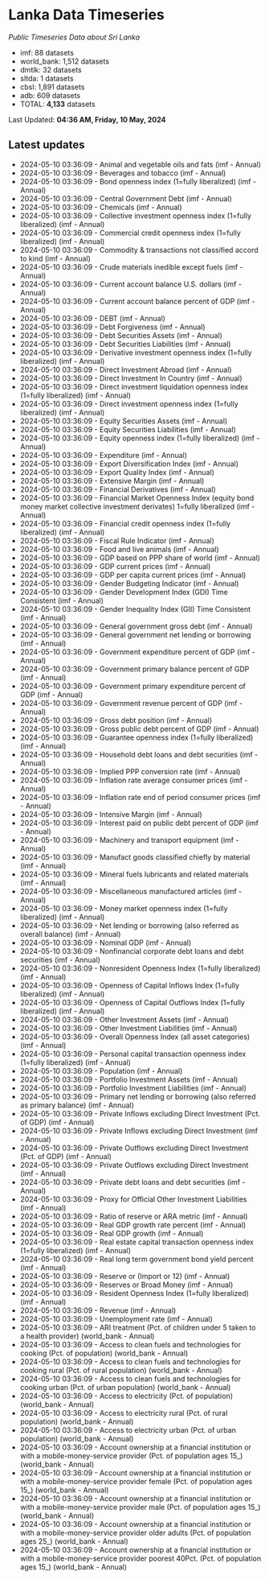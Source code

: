 # Lanka Data Timeseries
*Public Timeseries Data about Sri Lanka*

* imf: 88 datasets
* world_bank: 1,512 datasets
* dmtlk: 32 datasets
* sltda: 1 datasets
* cbsl: 1,891 datasets
* adb: 609 datasets
* TOTAL: **4,133** datasets

Last Updated: **04:36 AM, Friday, 10 May, 2024**

## Latest updates

* 2024-05-10 03:36:09 - Animal and vegetable oils and fats (imf - Annual)
* 2024-05-10 03:36:09 - Beverages and tobacco (imf - Annual)
* 2024-05-10 03:36:09 - Bond openness index (1=fully liberalized) (imf - Annual)
* 2024-05-10 03:36:09 - Central Government Debt (imf - Annual)
* 2024-05-10 03:36:09 - Chemicals (imf - Annual)
* 2024-05-10 03:36:09 - Collective investment openness index (1=fully liberalized) (imf - Annual)
* 2024-05-10 03:36:09 - Commercial credit openness index (1=fully liberalized) (imf - Annual)
* 2024-05-10 03:36:09 - Commodity & transactions not classified accord to kind (imf - Annual)
* 2024-05-10 03:36:09 - Crude materials inedible except fuels (imf - Annual)
* 2024-05-10 03:36:09 - Current account balance U.S. dollars (imf - Annual)
* 2024-05-10 03:36:09 - Current account balance percent of GDP (imf - Annual)
* 2024-05-10 03:36:09 - DEBT (imf - Annual)
* 2024-05-10 03:36:09 - Debt Forgiveness (imf - Annual)
* 2024-05-10 03:36:09 - Debt Securities Assets (imf - Annual)
* 2024-05-10 03:36:09 - Debt Securities Liabilities (imf - Annual)
* 2024-05-10 03:36:09 - Derivative investment openness index (1=fully liberalized) (imf - Annual)
* 2024-05-10 03:36:09 - Direct Investment Abroad (imf - Annual)
* 2024-05-10 03:36:09 - Direct Investment In Country (imf - Annual)
* 2024-05-10 03:36:09 - Direct investment liquidation openness index (1=fully liberalized) (imf - Annual)
* 2024-05-10 03:36:09 - Direct investment openness index (1=fully liberalized) (imf - Annual)
* 2024-05-10 03:36:09 - Equity Securities Assets (imf - Annual)
* 2024-05-10 03:36:09 - Equity Securities Liabilities (imf - Annual)
* 2024-05-10 03:36:09 - Equity openness index (1=fully liberalized) (imf - Annual)
* 2024-05-10 03:36:09 - Expenditure (imf - Annual)
* 2024-05-10 03:36:09 - Export Diversification Index (imf - Annual)
* 2024-05-10 03:36:09 - Export Quality Index (imf - Annual)
* 2024-05-10 03:36:09 - Extensive Margin (imf - Annual)
* 2024-05-10 03:36:09 - Financial Derivatives (imf - Annual)
* 2024-05-10 03:36:09 - Financial Market Openness Index (equity bond money market collective investment derivates) 1=fully liberalized (imf - Annual)
* 2024-05-10 03:36:09 - Financial credit openness index (1=fully liberalized) (imf - Annual)
* 2024-05-10 03:36:09 - Fiscal Rule Indicator (imf - Annual)
* 2024-05-10 03:36:09 - Food and live animals (imf - Annual)
* 2024-05-10 03:36:09 - GDP based on PPP share of world (imf - Annual)
* 2024-05-10 03:36:09 - GDP current prices (imf - Annual)
* 2024-05-10 03:36:09 - GDP per capita current prices (imf - Annual)
* 2024-05-10 03:36:09 - Gender Budgeting Indicator (imf - Annual)
* 2024-05-10 03:36:09 - Gender Development Index (GDI) Time Consistent (imf - Annual)
* 2024-05-10 03:36:09 - Gender Inequality Index (GII) Time Consistent (imf - Annual)
* 2024-05-10 03:36:09 - General government gross debt (imf - Annual)
* 2024-05-10 03:36:09 - General government net lending or borrowing (imf - Annual)
* 2024-05-10 03:36:09 - Government expenditure percent of GDP (imf - Annual)
* 2024-05-10 03:36:09 - Government primary balance percent of GDP (imf - Annual)
* 2024-05-10 03:36:09 - Government primary expenditure percent of GDP (imf - Annual)
* 2024-05-10 03:36:09 - Government revenue percent of GDP (imf - Annual)
* 2024-05-10 03:36:09 - Gross debt position (imf - Annual)
* 2024-05-10 03:36:09 - Gross public debt percent of GDP (imf - Annual)
* 2024-05-10 03:36:09 - Guarantee openness index (1=fully liberalized) (imf - Annual)
* 2024-05-10 03:36:09 - Household debt loans and debt securities (imf - Annual)
* 2024-05-10 03:36:09 - Implied PPP conversion rate (imf - Annual)
* 2024-05-10 03:36:09 - Inflation rate average consumer prices (imf - Annual)
* 2024-05-10 03:36:09 - Inflation rate end of period consumer prices (imf - Annual)
* 2024-05-10 03:36:09 - Intensive Margin (imf - Annual)
* 2024-05-10 03:36:09 - Interest paid on public debt percent of GDP (imf - Annual)
* 2024-05-10 03:36:09 - Machinery and transport equipment (imf - Annual)
* 2024-05-10 03:36:09 - Manufact goods classified chiefly by material (imf - Annual)
* 2024-05-10 03:36:09 - Mineral fuels lubricants and related materials (imf - Annual)
* 2024-05-10 03:36:09 - Miscellaneous manufactured articles (imf - Annual)
* 2024-05-10 03:36:09 - Money market openness index (1=fully liberalized) (imf - Annual)
* 2024-05-10 03:36:09 - Net lending or borrowing (also referred as overall balance) (imf - Annual)
* 2024-05-10 03:36:09 - Nominal GDP (imf - Annual)
* 2024-05-10 03:36:09 - Nonfinancial corporate debt loans and debt securities (imf - Annual)
* 2024-05-10 03:36:09 - Nonresident Openness Index (1=fully liberalized) (imf - Annual)
* 2024-05-10 03:36:09 - Openness of Capital Inflows Index (1=fully liberalized) (imf - Annual)
* 2024-05-10 03:36:09 - Openness of Capital Outflows Index (1=fully liberalized) (imf - Annual)
* 2024-05-10 03:36:09 - Other Investment Assets (imf - Annual)
* 2024-05-10 03:36:09 - Other Investment Liabilities (imf - Annual)
* 2024-05-10 03:36:09 - Overall Openness Index (all asset categories) (imf - Annual)
* 2024-05-10 03:36:09 - Personal capital transaction openness index (1=fully liberalized) (imf - Annual)
* 2024-05-10 03:36:09 - Population (imf - Annual)
* 2024-05-10 03:36:09 - Portfolio Investment Assets (imf - Annual)
* 2024-05-10 03:36:09 - Portfolio Investment Liabilities (imf - Annual)
* 2024-05-10 03:36:09 - Primary net lending or borrowing (also referred as primary balance) (imf - Annual)
* 2024-05-10 03:36:09 - Private Inflows excluding Direct Investment (Pct. of GDP) (imf - Annual)
* 2024-05-10 03:36:09 - Private Inflows excluding Direct Investment (imf - Annual)
* 2024-05-10 03:36:09 - Private Outflows excluding Direct Investment (Pct. of GDP) (imf - Annual)
* 2024-05-10 03:36:09 - Private Outflows excluding Direct Investment (imf - Annual)
* 2024-05-10 03:36:09 - Private debt loans and debt securities (imf - Annual)
* 2024-05-10 03:36:09 - Proxy for Official Other Investment Liabilities (imf - Annual)
* 2024-05-10 03:36:09 - Ratio of reserve or ARA metric (imf - Annual)
* 2024-05-10 03:36:09 - Real GDP growth rate percent (imf - Annual)
* 2024-05-10 03:36:09 - Real GDP growth (imf - Annual)
* 2024-05-10 03:36:09 - Real estate capital transaction openness index (1=fully liberalized) (imf - Annual)
* 2024-05-10 03:36:09 - Real long term government bond yield percent (imf - Annual)
* 2024-05-10 03:36:09 - Reserve or (Import or 12) (imf - Annual)
* 2024-05-10 03:36:09 - Reserves or Broad Money (imf - Annual)
* 2024-05-10 03:36:09 - Resident Openness Index (1=fully liberalized) (imf - Annual)
* 2024-05-10 03:36:09 - Revenue (imf - Annual)
* 2024-05-10 03:36:09 - Unemployment rate (imf - Annual)
* 2024-05-10 03:36:09 - ARI treatment (Pct. of children under 5 taken to a health provider) (world_bank - Annual)
* 2024-05-10 03:36:09 - Access to clean fuels and technologies for cooking (Pct. of population) (world_bank - Annual)
* 2024-05-10 03:36:09 - Access to clean fuels and technologies for cooking rural (Pct. of rural population) (world_bank - Annual)
* 2024-05-10 03:36:09 - Access to clean fuels and technologies for cooking urban (Pct. of urban population) (world_bank - Annual)
* 2024-05-10 03:36:09 - Access to electricity (Pct. of population) (world_bank - Annual)
* 2024-05-10 03:36:09 - Access to electricity rural (Pct. of rural population) (world_bank - Annual)
* 2024-05-10 03:36:09 - Access to electricity urban (Pct. of urban population) (world_bank - Annual)
* 2024-05-10 03:36:09 - Account ownership at a financial institution or with a mobile-money-service provider (Pct. of population ages 15_) (world_bank - Annual)
* 2024-05-10 03:36:09 - Account ownership at a financial institution or with a mobile-money-service provider female (Pct. of population ages 15_) (world_bank - Annual)
* 2024-05-10 03:36:09 - Account ownership at a financial institution or with a mobile-money-service provider male (Pct. of population ages 15_) (world_bank - Annual)
* 2024-05-10 03:36:09 - Account ownership at a financial institution or with a mobile-money-service provider older adults (Pct. of population ages 25_) (world_bank - Annual)
* 2024-05-10 03:36:09 - Account ownership at a financial institution or with a mobile-money-service provider poorest 40Pct. (Pct. of population ages 15_) (world_bank - Annual)